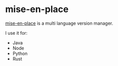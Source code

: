 # mise-en-place

[mise-en-place](https://mise.jdx.dev/) is a multi language version manager.

I use it for:

- Java
- Node
- Python
- Rust
